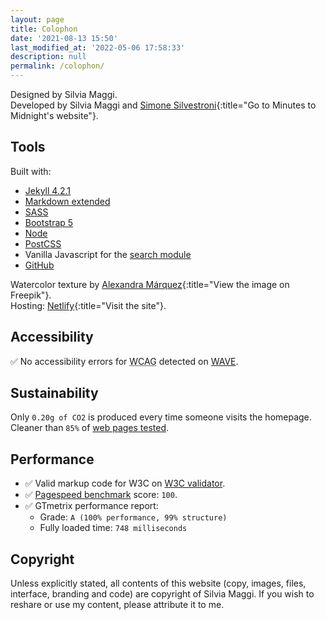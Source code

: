 ```yaml
---
layout: page
title: Colophon
date: '2021-08-13 15:50'
last_modified_at: '2022-05-06 17:58:33'
description: null
permalink: /colophon/
---
```

Designed by Silvia Maggi.<br>
Developed by Silvia Maggi and [Simone Silvestroni](https://minutestomidnight.co.uk){:title="Go to Minutes to Midnight's website"}.

## Tools

Built with:

- [Jekyll 4.2.1](https://jekyllrb.com/ "Go to the Jekyll website")
- [Markdown extended](https://www.markdownguide.org/getting-started/ "Read about Markdown")
- [SASS](https://sass-lang.com/ "Go to the Sass website")
- [Bootstrap 5](https://getbootstrap.com/ "Go to the Bootstrap website")
- [Node](https://nodejs.org/ "Read about Node.js")
- [PostCSS](https://postcss.org/ "Read about PostCSS")
- Vanilla Javascript for the [search module](https://github.com/daviddarnes/jekyll-search-js "Check out the search module by David Darnes")
- [GitHub](https://github.com "Go to the GitHub website")

Watercolor texture by [Alexandra M&aacute;rquez](https://www.freepik.com/vectors/background/){:title="View the image on Freepik"}.  
Hosting: [Netlify](https://www.netlify.com/){:title="Visit the site"}.

## Accessibility

✅ No accessibility errors for <abbr title="Web Content Accessibility Guidelines">WCAG</abbr> detected on [WAVE](https://wave.webaim.org/report#/https://silviamaggidesign.com/).

## Sustainability

Only <code>0.20g of CO2</code> is produced every time someone visits the homepage. Cleaner than <code>85%</code> of <a href="https://www.websitecarbon.com/website/silviamaggidesign-com/" title="Visit Website carbon">web pages tested</a>.

## Performance

- ✅ Valid markup code for W3C on [W3C validator](https://validator.w3.org/nu/?doc=https%3A%2F%2Fsilviamaggidesign.com%2F).
- ✅ [Pagespeed benchmark](https://developers.google.com/speed/pagespeed/insights/?url=silviamaggidesign.com) score: `100`.
- ✅ GTmetrix performance report:
  - Grade: `A (100% performance, 99% structure)`
  - Fully loaded time: `748 milliseconds`

## Copyright

Unless explicitly stated, all contents of this website (copy, images, files, interface, branding and code) are copyright of Silvia Maggi. If you wish to reshare or use my content, please attribute it to me.